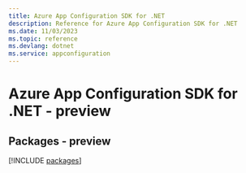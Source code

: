 ```yaml
---
title: Azure App Configuration SDK for .NET
description: Reference for Azure App Configuration SDK for .NET
ms.date: 11/03/2023
ms.topic: reference
ms.devlang: dotnet
ms.service: appconfiguration
---
```

# Azure App Configuration SDK for .NET - preview
## Packages - preview
[!INCLUDE [packages](app-configuration-index.md)]